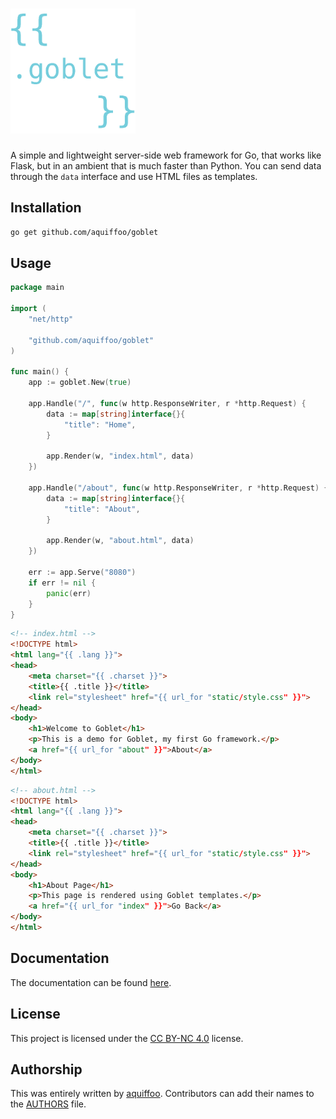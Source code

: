 # <img src="assets/logo.png" width="200" height="200">

A simple and lightweight server-side web framework for Go, that works like Flask, but in an ambient that is much faster than Python. You can send data through the `data` interface and use HTML files as templates.

## Installation

```bash
go get github.com/aquiffoo/goblet
```

## Usage

```go
package main

import (
	"net/http"

	"github.com/aquiffoo/goblet"
)

func main() {
	app := goblet.New(true)

	app.Handle("/", func(w http.ResponseWriter, r *http.Request) {
		data := map[string]interface{}{
			"title": "Home",
		}

		app.Render(w, "index.html", data)
	})

	app.Handle("/about", func(w http.ResponseWriter, r *http.Request) {
		data := map[string]interface{}{
			"title": "About",
		}

		app.Render(w, "about.html", data)
	})

	err := app.Serve("8080")
	if err != nil {
		panic(err)
	}
}
```

```html
<!-- index.html -->
<!DOCTYPE html>
<html lang="{{ .lang }}">
<head>
    <meta charset="{{ .charset }}">
    <title>{{ .title }}</title>
    <link rel="stylesheet" href="{{ url_for "static/style.css" }}">
</head>
<body>
    <h1>Welcome to Goblet</h1>
    <p>This is a demo for Goblet, my first Go framework.</p>
    <a href="{{ url_for "about" }}">About</a>
</body>
</html>

```

```html
<!-- about.html -->
<!DOCTYPE html>
<html lang="{{ .lang }}">
<head>
    <meta charset="{{ .charset }}">
    <title>{{ .title }}</title>
    <link rel="stylesheet" href="{{ url_for "static/style.css" }}">
</head>
<body>
    <h1>About Page</h1>
    <p>This page is rendered using Goblet templates.</p>
    <a href="{{ url_for "index" }}">Go Back</a>
</body>
</html>

```

## Documentation

The documentation can be found [here](https://godoc.org/github.com/aquiffoo/goblet).

## License

This project is licensed under the [CC BY-NC 4.0](./LICENSE) license.

## Authorship
This was entirely written by [aquiffoo](https://github.com/aquiffoo). Contributors can add their names to the [AUTHORS](./AUTHORS) file.
